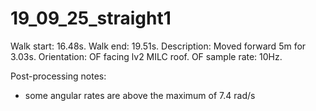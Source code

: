 # 19_09_25_straight1

Walk start: 16.48s.
Walk end: 19.51s.
Description: Moved forward 5m for 3.03s.
Orientation: OF facing lv2 MILC roof.
OF sample rate: 10Hz.

Post-processing notes:
- some angular rates are above the maximum of 7.4 rad/s